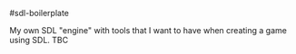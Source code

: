 #sdl-boilerplate

My own SDL "engine" with tools that I want to have when creating a game using SDL. 
TBC
